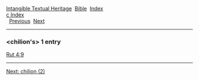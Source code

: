 [Intangible Textual Heritage](../../index)  [Bible](../index) 
[Index](index)   
[c Index](_c_)  
  [Previous](c02140)  [Next](c02142) 

------------------------------------------------------------------------

### &lt;chilion's&gt; 1 entry

[Rut 4:9](../kjv/rut004.htm#009)  

------------------------------------------------------------------------

[Next: chilion (2)](c02142)
